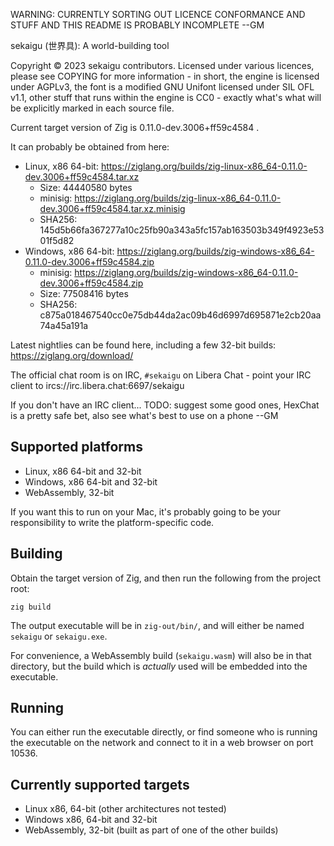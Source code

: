 WARNING: CURRENTLY SORTING OUT LICENCE CONFORMANCE AND STUFF AND THIS README IS PROBABLY INCOMPLETE --GM

sekaigu (世界具): A world-building tool

Copyright © 2023 sekaigu contributors. Licensed under various licences, please see COPYING for more information - in short, the engine is licensed under AGPLv3, the font is a modified GNU Unifont licensed under SIL OFL v1.1, other stuff that runs within the engine is CC0 - exactly what's what will be explicitly marked in each source file.

Current target version of Zig is 0.11.0-dev.3006+ff59c4584 .

It can probably be obtained from here:

* Linux, x86 64-bit: https://ziglang.org/builds/zig-linux-x86_64-0.11.0-dev.3006+ff59c4584.tar.xz
  * Size: 44440580 bytes
  * minisig: https://ziglang.org/builds/zig-linux-x86_64-0.11.0-dev.3006+ff59c4584.tar.xz.minisig
  * SHA256: 145d5b66fa367277a10c25fb90a343a5fc157ab163503b349f4923e5301f5d82
* Windows, x86 64-bit: https://ziglang.org/builds/zig-windows-x86_64-0.11.0-dev.3006+ff59c4584.zip
  * minisig: https://ziglang.org/builds/zig-windows-x86_64-0.11.0-dev.3006+ff59c4584.zip
  * Size: 77508416 bytes
  * SHA256: c875a018467540cc0e75db44da2ac09b46d6997d695871e2cb20aa74a45a191a

Latest nightlies can be found here, including a few 32-bit builds: https://ziglang.org/download/

The official chat room is on IRC, `#sekaigu` on Libera Chat - point your IRC client to ircs://irc.libera.chat:6697/sekaigu

If you don't have an IRC client... TODO: suggest some good ones, HexChat is a pretty safe bet, also see what's best to use on a phone --GM

## Supported platforms

* Linux, x86 64-bit and 32-bit
* Windows, x86 64-bit and 32-bit
* WebAssembly, 32-bit

If you want this to run on your Mac, it's probably going to be your responsibility to write the platform-specific code.

## Building

Obtain the target version of Zig, and then run the following from the project root:

    zig build

The output executable will be in `zig-out/bin/`, and will either be named `sekaigu` or `sekaigu.exe`.

For convenience, a WebAssembly build (`sekaigu.wasm`) will also be in that directory, but the build which is *actually* used will be embedded into the executable.

## Running

You can either run the executable directly, or find someone who is running the executable on the network and connect to it in a web browser on port 10536.

## Currently supported targets

- Linux x86, 64-bit (other architectures not tested)
- Windows x86, 64-bit and 32-bit
- WebAssembly, 32-bit (built as part of one of the other builds)

